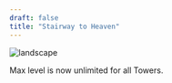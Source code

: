 ```yaml
---
draft: false
title: "Stairway to Heaven"
---
```


![landscape](/images/relics/spr_relic_11.png)


Max level is now unlimited for all Towers.
